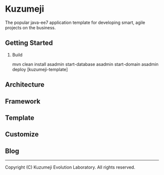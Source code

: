 # Kuzumeji

The popular java-ee7 application template for developing smart, agile projects on the business.

## Getting Started
1. Build

    mvn clean install
    asadmin start-database
    asadmin start-domain
    asadmin deploy [kuzumeji-template]

## Architecture

## Framework

## Template

## Customize

## Blog

---
Copyright (C) Kuzumeji Evolution Laboratory. All rights reserved.
